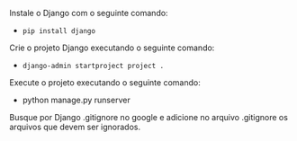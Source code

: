 Instale o Django com o seguinte comando:
- ```pip install django```

Crie o projeto Django executando o seguinte comando:
- ```django-admin startproject project .```

Execute o projeto executando o seguinte comando:
- python manage.py runserver

Busque por Django .gitignore no google e adicione no arquivo .gitignore os arquivos que devem ser ignorados.